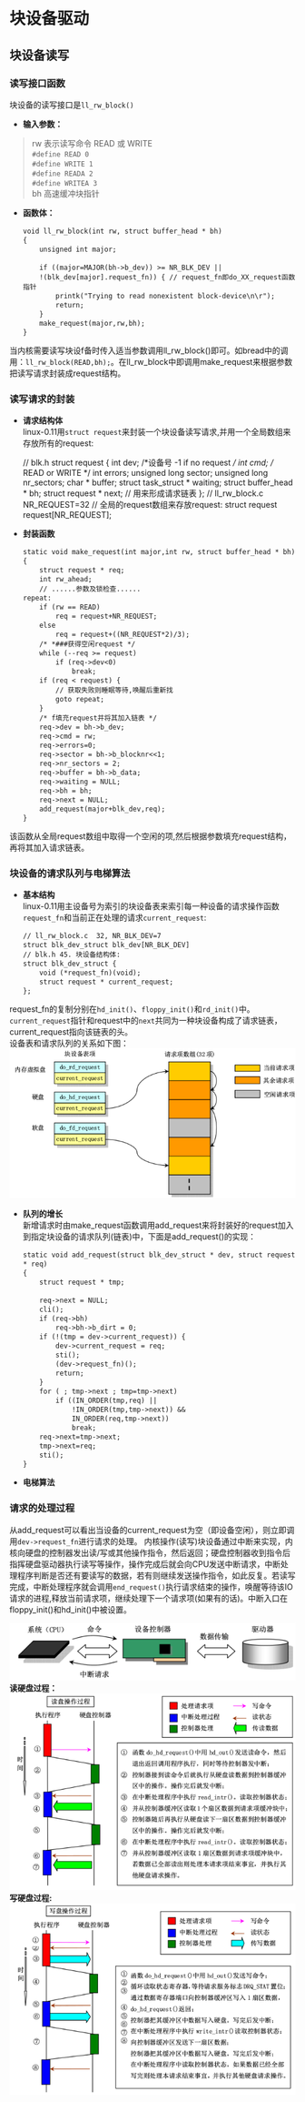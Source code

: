# 块设备驱动

## 块设备读写
### 读写接口函数
块设备的读写接口是`ll_rw_block()`
* __输入参数：__  
>rw 表示读写命令 READ 或 WRITE  
    `#define READ 0`  
    `#define WRITE 1`  
    `#define READA 2`  	
    `#define WRITEA 3`  
>bh 高速缓冲块指针  

* __函数体：__

      void ll_rw_block(int rw, struct buffer_head * bh)
      {
          unsigned int major;

          if ((major=MAJOR(bh->b_dev)) >= NR_BLK_DEV ||
          !(blk_dev[major].request_fn)) { // request_fn即do_XX_request函数指针
              printk("Trying to read nonexistent block-device\n\r");
              return;
          }
          make_request(major,rw,bh);
      }
当内核需要读写块设f备时传入适当参数调用ll_rw_block()即可。如bread中的调用：`ll_rw_block(READ,bh);`。在ll_rw_block中即调用make_request来根据参数把读写请求封装成request结构。
### 读写请求的封装
* __请求结构体__  
linux-0.11用`struct request`来封装一个块设备读写请求,并用一个全局数组来存放所有的request:  

    // blk.h
    struct request {
        int dev;		/*设备号 -1 if no request */
        int cmd;		/* READ or WRITE */
        int errors;
        unsigned long sector;
        unsigned long nr_sectors;
        char * buffer;
        struct task_struct * waiting;
        struct buffer_head * bh;
        struct request * next; // 用来形成请求链表
    };
    // ll_rw_block.c  NR_REQUEST=32 
    // 全局的request数组来存放request:
    struct request request[NR_REQUEST];
* __封装函数__  

      static void make_request(int major,int rw, struct buffer_head * bh)
      {
          struct request * req;
          int rw_ahead;
          // ......参数及锁检查......      
      repeat:
          if (rw == READ)
              req = request+NR_REQUEST;
          else
              req = request+((NR_REQUEST*2)/3);
          /* *###获得空闲request */
          while (--req >= request)
              if (req->dev<0)
                  break;      
          if (req < request) {
              // 获取失败则睡眠等待,唤醒后重新找
              goto repeat;
          }
          /* f填充request并将其加入链表 */
          req->dev = bh->b_dev;
          req->cmd = rw;
          req->errors=0;
          req->sector = bh->b_blocknr<<1;
          req->nr_sectors = 2;
          req->buffer = bh->b_data;
          req->waiting = NULL;
          req->bh = bh;
          req->next = NULL;
          add_request(major+blk_dev,req);
      }
      
该函数从全局request数组中取得一个空闲的项,然后根据参数填充request结构，再将其加入请求链表。
  

### 块设备的请求队列与电梯算法
* __基本结构__  
linux-0.11用主设备号为索引的块设备表来索引每一种设备的请求操作函数`request_fn`和当前正在处理的请求`current_request`:  

      // ll_rw_block.c  32, NR_BLK_DEV=7
      struct blk_dev_struct blk_dev[NR_BLK_DEV]
      // blk.h 45. 块设备结构体: 
      struct blk_dev_struct {
          void (*request_fn)(void);
          struct request * current_request;
      };  
request_fn的复制分别在`hd_init()`、`floppy_init()`和`rd_init()`中。
`current_request`指针和request中的`next`共同为一种块设备构成了请求链表，current_request指向该链表的头。  
设备表和请求队列的关系如下图：
![块设备请求队列](./img/blk-req-list.png)

* __队列的增长__  
新增请求时由make_request函数调用add_request来将封装好的request加入到指定块设备的请求队列(链表)中，下面是add_request()的实现：  

      static void add_request(struct blk_dev_struct * dev, struct request * req)
      {
          struct request * tmp;

          req->next = NULL;
          cli();
          if (req->bh)
              req->bh->b_dirt = 0;
          if (!(tmp = dev->current_request)) {
              dev->current_request = req;
              sti();
              (dev->request_fn)();
              return;
          }
          for ( ; tmp->next ; tmp=tmp->next)
              if ((IN_ORDER(tmp,req) || 
                  !IN_ORDER(tmp,tmp->next)) &&
                  IN_ORDER(req,tmp->next))
                  break;
          req->next=tmp->next;
          tmp->next=req;
          sti();
      }
* __电梯算法__


### 请求的处理过程
从add_request可以看出当设备的current_request为空（即设备空闲），则立即调用`dev->request_fn`进行请求的处理。
内核操作(读写)块设备通过中断来实现，内核向硬盘的控制器发出读/写或其他操作指令，然后返回；硬盘控制器收到指令后指挥硬盘驱动器执行读写等操作，操作完成后就会向CPU发送中断请求，中断处理程序判断是否还有要读写的数据，若有则继续发送操作指令，如此反复。若读写完成，中断处理程序就会调用`end_request()`执行请求结束的操作，唤醒等待该IO请求的进程,释放当前请求项，继续处理下一个请求项(如果有的话)。中断入口在floppy_init()和hd_init()中被设置。


![块设备读写](./img/blk-device-rw.png)
__读硬盘过程：__
![read-hd](./img/read-blk-device.png)
__写硬盘过程:__
![write-hd](./img/write-blk-device.png)
